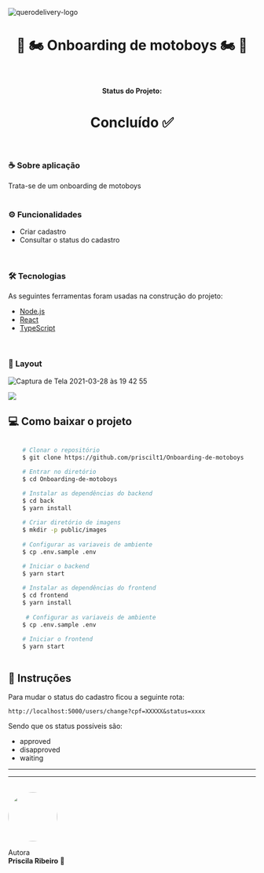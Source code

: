 
![querodelivery-logo](https://user-images.githubusercontent.com/58517014/112769964-7f950280-8ffa-11eb-8d6e-89f180e793e1.png)

<h1 align="center"> 💜 🏍  Onboarding de motoboys 🏍 💜 </h1>
<br>

<h4 align="center"> 
   Status do Projeto: <b> <h1>  Concluído ✅</h1> </b>
</h4>
<br>

<h3> ☕ Sobre aplicação </h3>
Trata-se de um onboarding de motoboys
<br>
<br>

<h3> ⚙️ Funcionalidades </h3>

<ul>

<li>Criar cadastro</li>

<li>Consultar o status do cadastro</li>

</ul>
<br>

<h3>🛠 Tecnologias </h3>

As seguintes ferramentas foram usadas na construção do projeto:

- [Node.js](https://nodejs.org/en/)
- [React](https://pt-br.reactjs.org/)
- [TypeScript](https://www.typescriptlang.org/)

<br>
<h3>🎨 Layout </h3>

![Captura de Tela 2021-03-28 às 19 42 55](https://user-images.githubusercontent.com/58517014/112770613-d3edb180-8ffd-11eb-87b1-d2a693b5ff34.png)

<img src="https://user-images.githubusercontent.com/58517014/112770460-2ed2d900-8ffd-11eb-88bb-0af0ec3fa5b8.png">


## 💻 Como baixar o projeto

```bash

    # Clonar o repositório
    $ git clone https://github.com/priscilt1/Onboarding-de-motoboys

    # Entrar no diretório
    $ cd Onboarding-de-motoboys

    # Instalar as dependências do backend
    $ cd back
    $ yarn install
    
    # Criar diretório de imagens
    $ mkdir -p public/images
    
    # Configurar as variaveis de ambiente
    $ cp .env.sample .env

    # Iniciar o backend
    $ yarn start
    
    # Instalar as dependências do frontend
    $ cd frontend
    $ yarn install
    
     # Configurar as variaveis de ambiente
    $ cp .env.sample .env

    # Iniciar o frontend
    $ yarn start
    
```


## 🌈 Instruções

Para mudar o status do cadastro ficou a seguinte rota:

`http://localhost:5000/users/change?cpf=XXXXX&status=xxxx`

Sendo que os status possíveis são: 

- approved
- disapproved
- waiting

---

________________________________
<br>

 <img style="border-radius: 50%;" src="https://avatars2.githubusercontent.com/u/58517014?s=460&u=f92dd89c212d6fab1a67a1ca201511a1e2ba18e9&v=4" width="100px;" alt=""/>
 <br />
 


Autora  <br> <b>Priscila Ribeiro</b> 💙
